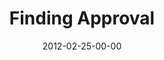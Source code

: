 ---
layout: message
category: message
series: "A Place at the Table"
title: "Finding Approval"
date: 2012-02-25-00-00
message_id: 715
---